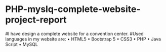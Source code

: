 # PHP-myslq-complete-website-project-report
#I have design a complete website for a convention center.
#Used languages in my website are:
• HTML5
• Bootstrap 5
• CSS3
• PHP
• Java Script
• MySQL
